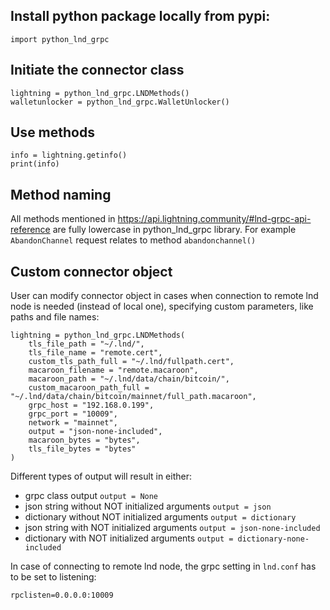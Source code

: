 

## Install python package locally from pypi:

    import python_lnd_grpc

 
## Initiate the connector class

    lightning = python_lnd_grpc.LNDMethods()
    walletunlocker = python_lnd_grpc.WalletUnlocker()

## Use methods

    info = lightning.getinfo()
    print(info)

## Method naming
All methods mentioned in https://api.lightning.community/#lnd-grpc-api-reference are fully lowercase in python_lnd_grpc library. For example `AbandonChannel` request relates to method `abandonchannel()`

## Custom connector object

User can modify connector object in cases when connection to remote lnd node is needed (instead of local one), specifying custom parameters, like paths and file names:

    lightning = python_lnd_grpc.LNDMethods(
        tls_file_path = "~/.lnd/",
        tls_file_name = "remote.cert", 
        custom_tls_path_full = "~/.lnd/fullpath.cert",
        macaroon_filename = "remote.macaroon",
        macaroon_path = "~/.lnd/data/chain/bitcoin/",
        custom_macaroon_path_full = "~/.lnd/data/chain/bitcoin/mainnet/full_path.macaroon",
        grpc_host = "192.168.0.199",
        grpc_port = "10009",
        network = "mainnet",
        output = "json-none-included",
        macaroon_bytes = "bytes",
        tls_file_bytes = "bytes"
    )

Different types of output will result in either:
 - grpc class output `output = None`
 - json string without NOT initialized arguments `output = json`
 - dictionary without NOT initialized arguments `output = dictionary`
 - json string with NOT initialized arguments `output = json-none-included`
 - dictionary with NOT initialized arguments `output = dictionary-none-included`

In case of connecting to remote lnd node, the grpc setting in `lnd.conf` has to be set to listening:

    rpclisten=0.0.0.0:10009
